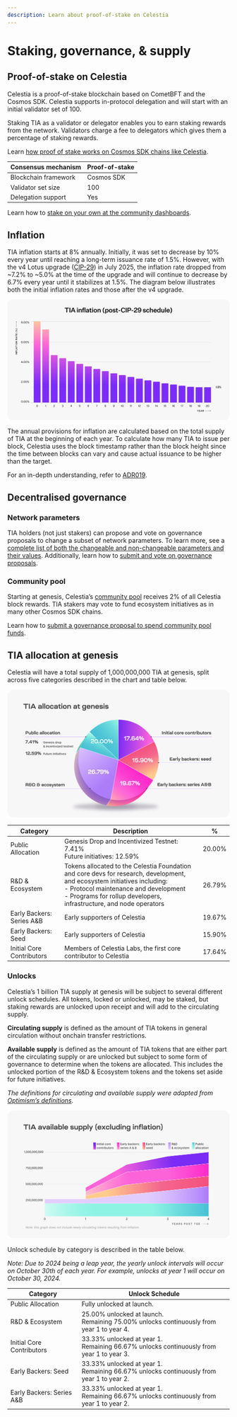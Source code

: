 ```yaml
---
description: Learn about proof-of-stake on Celestia
---
```


# Staking, governance, & supply

## Proof-of-stake on Celestia

<!-- markdownlint-disable MD013 -->
<!-- markdownlint-disable MD033 -->

Celestia is a proof-of-stake blockchain based on CometBFT and the Cosmos SDK.
Celestia supports in-protocol delegation and will start with an initial
validator set of 100.

Staking TIA as a validator or delegator enables you to earn staking rewards from
the network. Validators charge a fee to delegators which gives them a percentage
of staking rewards.

Learn
[how proof of stake works on Cosmos SDK chains like Celestia](https://docs.cosmos.network/main/modules/staking).

| Consensus mechanism  | Proof-of-stake |
| -------------------- | -------------- |
| Blockchain framework | Cosmos SDK     |
| Validator set size   | 100            |
| Delegation support   | Yes            |

Learn how to
[stake on your own at the community dashboards](/learn/staking.md).

## Inflation

TIA inflation starts at 8% annually. Initially, it was set to decrease by 10% every year until
reaching a long-term issuance rate of 1.5%. However, with the v4 Lotus upgrade
([CIP-29](https://cips.celestia.org/cip-029.html)) in July 2025, the inflation rate
dropped from ~7.2% to ~5.0% at the time of the upgrade and will continue to decrease by
6.7% every year until it stabilizes at 1.5%. The diagram below illustrates both the
initial inflation rates and those after the v4 upgrade.

![inflation diagram](/img/learn/TIA_inflation_post-cip29.png)

The annual provisions for inflation are calculated based on the total supply of
TIA at the beginning of each year. To calculate how many TIA to issue per block,
Celestia uses the block timestamp rather than the block height since the time
between blocks can vary and cause actual issuance to be higher than the target.

For an in-depth understanding, refer to
[ADR019](https://github.com/celestiaorg/celestia-app/blob/main/docs/architecture/adr-019-strict-inflation-schedule.md).

## Decentralised governance

### Network parameters

TIA holders (not just stakers) can propose and vote on governance proposals to
change a subset of network parameters. To learn more, see a
[complete list of both the changeable and non-changeable parameters and their values](https://github.com/celestiaorg/celestia-app/blob/v1.x/specs/src/specs/params.md).
Additionally, learn how to
[submit and vote on governance proposals](/how-to-guides/celestia-app-commands.md#governance).

### Community pool

Starting at genesis, Celestia’s
[community pool](https://docs.cosmos.network/main/modules/distribution)
receives 2% of all Celestia block rewards. TIA stakers may vote to fund
ecosystem initiatives as in many other Cosmos SDK chains.

Learn how to
[submit a governance proposal to spend community pool funds](/how-to-guides/celestia-app-commands.md#community-pool).

## TIA allocation at genesis

Celestia will have a total supply of 1,000,000,000 TIA at genesis,
split across five categories described in the chart and table below.

![allocation diagram](/img/learn/Celestia_TIA_Allocation_at_Genesis.png)

| Category                  | Description                                                                                                                                                                                                                                   | %      |
| ------------------------- | --------------------------------------------------------------------------------------------------------------------------------------------------------------------------------------------------------------------------------------------- | ------ |
| Public Allocation         | Genesis Drop and Incentivized Testnet: 7.41%<br/>Future initiatives: 12.59%                                                                                                                                                                   | 20.00% |
| R&D & Ecosystem           | Tokens allocated to the Celestia Foundation and core devs for research, development, and ecosystem initiatives including:<br/>- Protocol maintenance and development<br/>- Programs for rollup developers, infrastructure, and node operators | 26.79% |
| Early Backers: Series A&B | Early supporters of Celestia                                                                                                                                                                                                                  | 19.67% |
| Early Backers: Seed       | Early supporters of Celestia                                                                                                                                                                                                                  | 15.90% |
| Initial Core Contributors | Members of Celestia Labs, the first core contributor to Celestia                                                                                                                                                                              | 17.64% |

### Unlocks

Celestia’s 1 billion TIA supply at genesis will be subject to several different
unlock schedules. All tokens, locked or unlocked, may be staked, but staking
rewards are unlocked upon receipt and will add to the circulating supply.

**Circulating supply** is defined as the amount of TIA tokens in general
circulation without onchain transfer restrictions.

**Available supply** is defined as the amount of TIA tokens that are either part
of the circulating supply or are unlocked but subject to some form of governance
to determine when the tokens are allocated. This includes the unlocked portion
of the R&D & Ecosystem tokens and the tokens set aside for future initiatives.

_The definitions for circulating and available supply were adapted from
[Optimism’s definitions](https://community.optimism.io/docs/governance/allocations/#token-distribution-details)._

![supply diagram](/img/learn/Celestia_TIA_Available_Supply.png)

Unlock schedule by category is described in the table below.

_Note: Due to 2024 being a leap year, the yearly unlock intervals will occur on October 30th of each year. For example, unlocks at year 1 will occur on October 30, 2024._

| Category                  | Unlock Schedule                                                                             |
| ------------------------- | ------------------------------------------------------------------------------------------- |
| Public Allocation         | Fully unlocked at launch.                                                                   |
| R&D & Ecosystem           | 25.00% unlocked at launch.<br/>Remaining 75.00% unlocks continuously from year 1 to year 4. |
| Initial Core Contributors | 33.33% unlocked at year 1.<br/>Remaining 66.67% unlocks continuously from year 1 to year 3. |
| Early Backers: Seed       | 33.33% unlocked at year 1.<br/>Remaining 66.67% unlocks continuously from year 1 to year 2. |
| Early Backers: Series A&B | 33.33% unlocked at year 1.<br/>Remaining 66.67% unlocks continuously from year 1 to year 2. |
